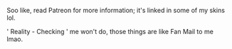 Soo like, read Patreon for more information; it's linked in some of my skins lol. 

' Reality - Checking ' me won't do, those things are like Fan Mail to me lmao.

<!---
wiifums/wiifums is a ✨ special ✨ repository because its `README.md` (this file) appears on your GitHub profile.
You can click the Preview link to take a look at your changes.
--->
